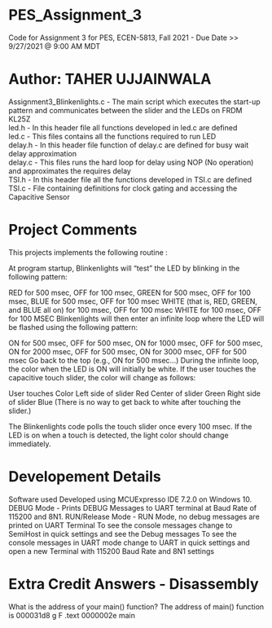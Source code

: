# PES_Assignment_3
Code for Assignment 3 for PES, ECEN-5813, Fall 2021 - Due Date >> 9/27/2021 @ 9:00 AM MDT

# Author: TAHER UJJAINWALA </br>

Assignment3_Blinkenlights.c - The main script which executes the start-up pattern and communicates between the slider and the LEDs on FRDM KL25Z  </br>
led.h - In this header file all functions developed in led.c are defined  </br>
led.c - This files contains all the functions required to run LED  </br>
delay.h - In this header file function of delay.c are defined for busy wait delay approximation  </br>
delay.c - This files runs the hard loop for delay using NOP (No operation) and approximates the requires delay  </br>
TSI.h -  In this header file all the functions developed in TSI.c are defined  </br>
TSI.c - File containing definitions for clock gating and accessing the Capacitive Sensor  </br>

# Project Comments
This projects implements the following routine :

At program startup, Blinkenlights will “test” the LED by blinking in the following pattern:

RED for 500 msec, OFF for 100 msec,
GREEN for 500 msec, OFF for 100 msec,
BLUE for 500 msec, OFF for 100 msec
WHITE (that is, RED, GREEN, and BLUE all on) for 100 msec, OFF for 100 msec
WHITE for 100 msec, OFF for 100 MSEC
Blinkenlights will then enter an infinite loop where the LED will be flashed using the following pattern:

ON for 500 msec, OFF for 500 msec,
ON for 1000 msec, OFF for 500 msec,
ON for 2000 msec, OFF for 500 msec,
ON for 3000 msec, OFF for 500 msec
Go back to the top (e.g., ON for 500 msec...)
During the infinite loop, the color when the LED is ON will initially be white. If the user touches the capacitive touch slider, the color will change as follows:

User touches Color
Left side of slider Red
Center of slider Green
Right side of slider Blue
(There is no way to get back to white after touching the slider.)

The Blinkenlights code polls the touch slider once every 100 msec. If the LED is on when a touch is detected, the light color should change immediately.


# Developement Details
Software used Developed using MCUExpresso IDE 7.2.0 on Windows 10.
DEBUG Mode - Prints DEBUG Messages to UART terminal at Baud Rate of 115200 and 8N1.
RUN/Release Mode - RUN Mode, no debug messages are printed on UART Terminal
To see the console messages change to SemiHost in quick settings and see the Debug messages 
To see the console messages in UART mode change to UART in quick settings and open a new Terminal with 115200 Baud Rate and 8N1 settings 

# Extra Credit Answers - Disassembly 

What is the address of your main() function? 
The address of main() function is 000031d8 g     F .text	0000002e main






